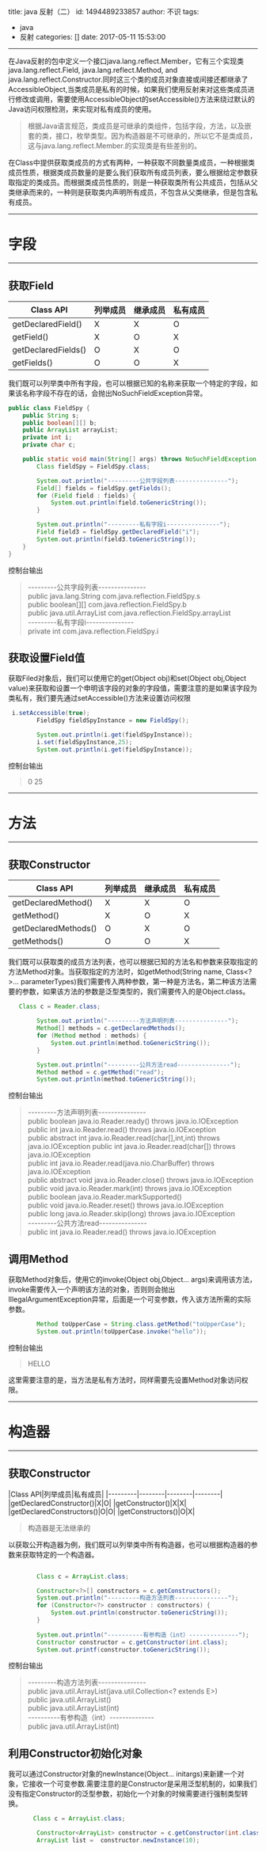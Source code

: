 title: java 反射（二）
id: 1494489233857
author: 不识
tags:
  - java
  - 反射
categories: []
date: 2017-05-11 15:53:00
---
在Java反射的包中定义一个接口java.lang.reflect.Member，它有三个实现类java.lang.reflect.Field, java.lang.reflect.Method, and java.lang.reflect.Constructor.同时这三个类的成员对象直接或间接还都继承了AccessibleObject,当类成员是私有的时候，如果我们使用反射来对这些类成员进行修改或调用，需要使用AccessibleObject的setAccessible()方法来绕过默认的Java访问权限检测，来实现对私有成员的使用。
>根据Java语言规范，类成员是可继承的类组件，包括字段，方法，以及嵌套的类，接口，枚举类型。因为构造器是不可继承的，所以它不是类成员，这与java.lang.reflect.Member.的实现类是有些差别的。

在Class中提供获取类成员的方式有两种，一种获取不同数量类成员，一种根据类成员性质，根据类成员数量的是要么我们获取所有成员列表，要么根据给定参数获取指定的类成员。而根据类成员性质的，则是一种获取类所有公共成员，包括从父类继承而来的，一种则是获取类内声明所有成员，不包含从父类继承，但是包含私有成员。

<!-- more -->

***
# 字段
***
## 获取Field
|Class API|列举成员|继承成员|私有成员|
|---------|--------|--------|--------|
|getDeclaredField()|X|X|O|
|getField()   |X|O|X|
|getDeclaredFields()|O|X|O|
|getFields()|O|O|X|

我们既可以列举类中所有字段，也可以根据已知的名称来获取一个特定的字段，如果该名称字段不存在的话，会抛出NoSuchFieldException异常。

```java
public class FieldSpy {
    public String s;
    public boolean[][] b;
    public ArrayList arrayList;
    private int i;
    private char c;

    public static void main(String[] args) throws NoSuchFieldException {
        Class fieldSpy = FieldSpy.class;

        System.out.println("---------公共字段列表---------------");
        Field[] fields = fieldSpy.getFields();
        for (Field field : fields) {
            System.out.println(field.toGenericString());
        }

        System.out.println("---------私有字段i---------------");
        Field field3 = fieldSpy.getDeclaredField("i");
        System.out.println(field3.toGenericString());
    }
}
```
控制台输出  

>---------公共字段列表---------------    
>public java.lang.String com.java.reflection.FieldSpy.s  
>public boolean\[][] com.java.reflection.FieldSpy.b  
>public java.util.ArrayList com.java.reflection.FieldSpy.arrayList  
>---------私有字段i---------------  
>private int com.java.reflection.FieldSpy.i  

## 获取设置Field值

获取Filed对象后，我们可以使用它的get(Object obj)和set(Object obj,Object value)来获取和设置一个申明该字段的对象的字段值，需要注意的是如果该字段为类私有，我们要先通过setAccessible()方法来设置访问权限

```java
 i.setAccessible(true);
        FieldSpy fieldSpyInstance = new FieldSpy();

        System.out.println(i.get(fieldSpyInstance));
        i.set(fieldSpyInstance,25);
        System.out.println(i.get(fieldSpyInstance));
```
控制台输出

>0
>25

***
# 方法
***
## 获取Constructor

|Class API|列举成员|继承成员|私有成员|
|---------|--------|--------|--------|
|getDeclaredMethod()|X|X|O|
|getMethod()|X|O|X|
|getDeclaredMethods()|O|X|O|
|getMethods()|O|O|X|

我们既可以获取类的成员方法列表，也可以根据已知的方法名和参数来获取指定的方法Method对象。当获取指定的方法时，如getMethod(String name, Class<?>... parameterTypes)我们需要传入两种参数，第一种是方法名，第二种该方法需要的参数，如果该方法的参数是泛型类型的，我们需要传入的是Object.class。

```java
   Class c = Reader.class;

        System.out.println("---------方法声明列表---------------");
        Method[] methods = c.getDeclaredMethods();
        for (Method method : methods) {
            System.out.println(method.toGenericString());
        }

        System.out.println("---------公共方法read---------------");
        Method method = c.getMethod("read");
        System.out.println(method.toGenericString());

```
控制台输出

>---------方法声明列表---------------  
>public boolean java.io.Reader.ready() throws java.io.IOException  
>public int java.io.Reader.read() throws java.io.IOException  
>public abstract int java.io.Reader.read(char[],int,int) throws java.io.IOException 
>public int java.io.Reader.read(char[]) throws java.io.IOException  
>public int java.io.Reader.read(java.nio.CharBuffer) throws java.io.IOException   
>public abstract void java.io.Reader.close() throws java.io.IOException   
>public void java.io.Reader.mark(int) throws java.io.IOException   
>public boolean java.io.Reader.markSupported()   
>public void java.io.Reader.reset() throws java.io.IOException    
>public long java.io.Reader.skip(long) throws java.io.IOException   
>---------公共方法read---------------   
>public int java.io.Reader.read() throws java.io.IOException  



## 调用Method
获取Method对象后，使用它的invoke(Object obj,Object... args)来调用该方法，invoke需要传入一个声明该方法的对象，否则则会抛出IllegalArgumentException异常，后面是一个可变参数，传入该方法所需的实际参数。

```java
        Method toUpperCase = String.class.getMethod("toUpperCase");
        System.out.println(toUpperCase.invoke("hello"));
```

控制台输出
>HELLO

这里需要注意的是，当方法是私有方法时，同样需要先设置Method对象访问权限。


***
# 构造器
***

## 获取Constructor

|Class API|列举成员|私有成员|
|---------|--------|--------|--------|
|getDeclaredConstructor()|X|O|
|getConstructor()|X|X|
|getDeclaredConstructors()|O|O|
|getConstructors()|O|X|
>构造器是无法继承的

以获取公开构造器为例，我们既可以列举类中所有构造器，也可以根据构造器的参数来获取特定的一个构造器。

```java

    	Class c = ArrayList.class;

        Constructor<?>[] constructors = c.getConstructors();
        System.out.println("---------构造方法列表---------------");
        for (Constructor<?> constructor : constructors) {
            System.out.println(constructor.toGenericString());
        }
        
        System.out.println("----------有参构造（int）--------------");
        Constructor constructor = c.getConstructor(int.class);
        System.out.printf(constructor.toGenericString());
```
      
控制台输出
>---------构造方法列表---------------  
>public java.util.ArrayList(java.util.Collection<? extends E>)  
>public java.util.ArrayList()  
>public java.util.ArrayList(int)  
>----------有参构造（int）--------------  
>public java.util.ArrayList(int)  



## 利用Constructor初始化对象

我可以通过Constructor对象的newInstance(Object... initargs)来新建一个对象，它接收一个可变参数.需要注意的是Constructor是采用泛型机制的，如果我们没有指定Constructor的泛型参数，初始化一个对象的时候需要进行强制类型转换。

```java
       Class c = ArrayList.class;

        Constructor<ArrayList> constructor = c.getConstructor(int.class);
        ArrayList list =  constructor.newInstance(10);
```